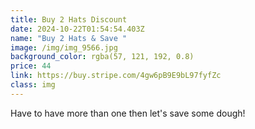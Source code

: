 ```yaml
---
title: Buy 2 Hats Discount
date: 2024-10-22T01:54:54.403Z
name: "Buy 2 Hats & Save "
image: /img/img_9566.jpg
background_color: rgba(57, 121, 192, 0.8)
price: 44
link: https://buy.stripe.com/4gw6pB9E9bL97fyfZc
class: img
---
```

Have to have more than one then let's save some dough!